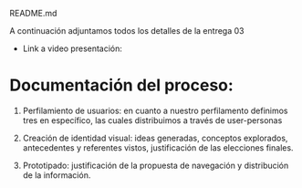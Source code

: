 README.md 

A continuación adjuntamos todos los detalles de la entrega 03

- Link a video presentación: 

# Documentación del proceso:
1. Perfilamiento de usuarios: en cuanto a nuestro perfilamento definimos tres en específico, las cuales distribuimos a través de user-personas

2. Creación de identidad visual: ideas generadas, conceptos explorados, antecedentes y referentes vistos, justificación de las elecciones finales.

3. Prototipado: justificación de la propuesta de navegación y distribución de la información.

